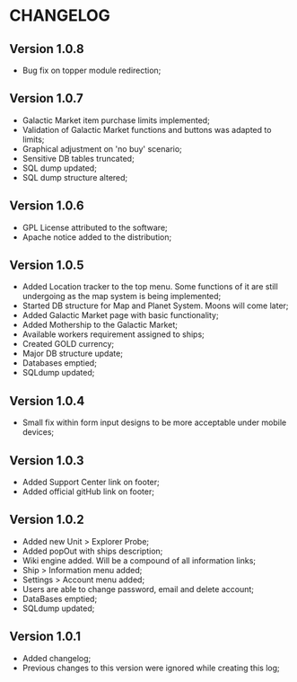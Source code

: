 # CHANGELOG

## Version 1.0.8
- Bug fix on topper module redirection;

## Version 1.0.7
- Galactic Market item purchase limits implemented;
- Validation of Galactic Market functions and buttons was adapted to limits;
- Graphical adjustment on 'no buy' scenario;
- Sensitive DB tables truncated;
- SQL dump updated;
- SQL dump structure altered;

## Version 1.0.6
- GPL License attributed to the software;
- Apache notice added to the distribution;

## Version 1.0.5
- Added Location tracker to the top menu. Some functions of it are still undergoing as the map system is being implemented;
- Started DB structure for Map and Planet System. Moons will come later;
- Added Galactic Market page with basic functionality;
- Added Mothership to the Galactic Market;
- Available workers requirement assigned to ships;
- Created GOLD currency;
- Major DB structure update;
- Databases emptied;
- SQLdump updated;

## Version 1.0.4
- Small fix within form input designs to be more acceptable under mobile devices;

## Version 1.0.3
- Added Support Center link on footer;
- Added official gitHub link on footer;

## Version 1.0.2
- Added new Unit > Explorer Probe;
- Added popOut with ships description;
- Wiki engine added. Will be a compound of all information links;
- Ship > Information menu added;
- Settings > Account menu added;
- Users are able to change password, email and delete account;
- DataBases emptied;
- SQLdump updated;

## Version 1.0.1
- Added changelog;
- Previous changes to this version were ignored while creating this log;
